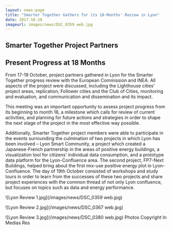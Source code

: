 ```yaml
---
layout: news-page
title: "Smarter Together Gathers for its 18-Months' Review in Lyon"
date: 2017-10-28
imageurl: images/news/DSC_0359 web.jpg
---
```


<div class="multiline">
<h2><span class="ornament-news">Smarter Together Project Partners</span></h2>
<h2><span class="ornament-news">Present Progress at 18 Months</span></h2>
</div>

From 17-19 October, project partners gathered in Lyon for the Smarter Together progress review with the European Commission and INEA. All aspects of the project were discussed, including the Lighthouse cities’ project areas, replication, Follower cities and the Club of Cities, monitoring and evaluation, and communication and dissemination and its impact. 

This meeting was an important opportunity to assess project progress from its beginning to month 18, a milestone which calls for review of current activities, and planning for future actions and strategies in order to shape the next stage of the project in the most effective way possible.

Additionally, Smarter Together project members were able to participate in the events surrounding the culmination of two projects in which Lyon has been involved – Lyon Smart Community, a project which created a Japanese-French partnership in the areas of positive energy buildings, a visualization tool for citizens’ individual data consumption, and a prototype data platform for the Lyon-Confluence area. The second project, FP7-Next Buildings, helped bring about the first mix-use positive energy plot in Lyon-Confluence. The day of 19th October consisted of workshops and study tours in order to learn from the successes of these two projects and share project experiences with the common thread of not only Lyon confluence, but focuses on topics such as data and energy performance.

![Lyon Review 1.jpg](/images/news/DSC_0359 web.jpg)

![Lyon Review 2.jpg](/images/news/DSC_0367 web.jpg)

![Lyon Review 3.jpg](/images/news/DSC_0380 web.jpg)
Photos Copyright In Medias Res
